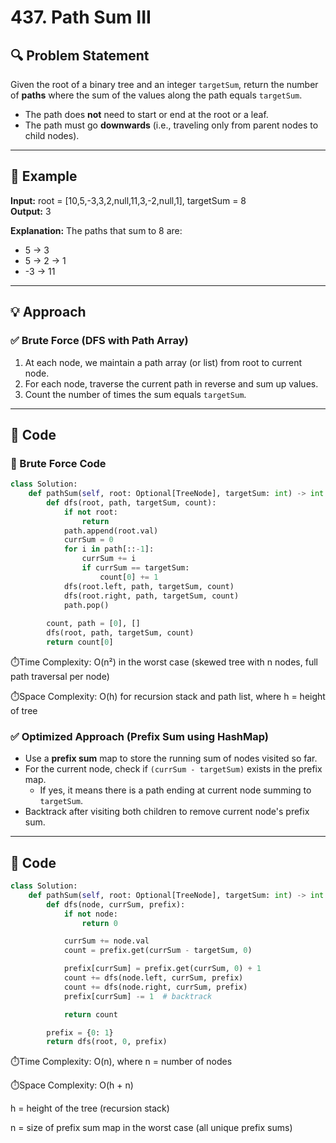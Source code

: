 # 437. Path Sum III

## 🔍 Problem Statement

Given the root of a binary tree and an integer `targetSum`, return the number of **paths** where the sum of the values along the path equals `targetSum`.

- The path does **not** need to start or end at the root or a leaf.
- The path must go **downwards** (i.e., traveling only from parent nodes to child nodes).

---

## 🧪 Example

**Input:**
root = [10,5,-3,3,2,null,11,3,-2,null,1], targetSum = 8\
**Output:**
3

**Explanation:** The paths that sum to 8 are:
- 5 → 3
- 5 → 2 → 1
- -3 → 11

---

## 💡 Approach

### ✅ Brute Force (DFS with Path Array)

1. At each node, we maintain a path array (or list) from root to current node.
2. For each node, traverse the current path in reverse and sum up values.
3. Count the number of times the sum equals `targetSum`.

---

## 🧾 Code

### 🔸 Brute Force Code

```python
class Solution:
    def pathSum(self, root: Optional[TreeNode], targetSum: int) -> int:
        def dfs(root, path, targetSum, count):
            if not root:
                return
            path.append(root.val)
            currSum = 0
            for i in path[::-1]:
                currSum += i
                if currSum == targetSum:
                    count[0] += 1
            dfs(root.left, path, targetSum, count)
            dfs(root.right, path, targetSum, count)
            path.pop()
        
        count, path = [0], []
        dfs(root, path, targetSum, count)
        return count[0]
```
⏱️Time Complexity: O(n²) in the worst case (skewed tree with n nodes, full path traversal per node)

⏱️Space Complexity: O(h) for recursion stack and path list, where h = height of tree


### ✅ Optimized Approach (Prefix Sum using HashMap)

- Use a **prefix sum** map to store the running sum of nodes visited so far.
- For the current node, check if `(currSum - targetSum)` exists in the prefix map.
  - If yes, it means there is a path ending at current node summing to `targetSum`.
- Backtrack after visiting both children to remove current node's prefix sum.

---

## 🧾 Code
```python
class Solution:
    def pathSum(self, root: Optional[TreeNode], targetSum: int) -> int:
        def dfs(node, currSum, prefix):
            if not node:
                return 0

            currSum += node.val
            count = prefix.get(currSum - targetSum, 0)

            prefix[currSum] = prefix.get(currSum, 0) + 1
            count += dfs(node.left, currSum, prefix)
            count += dfs(node.right, currSum, prefix)
            prefix[currSum] -= 1  # backtrack

            return count

        prefix = {0: 1}
        return dfs(root, 0, prefix)
```




⏱️Time Complexity: O(n), where n = number of nodes

⏱️Space Complexity: O(h + n)

h = height of the tree (recursion stack)

n = size of prefix sum map in the worst case (all unique prefix sums)
